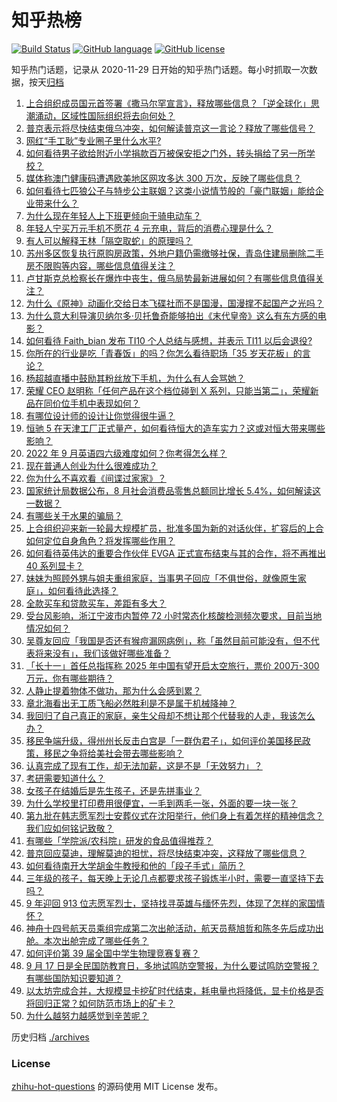 # 知乎热榜
[![Build Status](https://github.com/ToWeLong/zhihu-hot-questions/workflows/CI/badge.svg)](https://github.com/ToWeLong/zhihu-hot-questions/actions)
[![GitHub language](https://img.shields.io/badge/language-golang-orange.svg)](https://golang.org/)
[![GitHub license](https://img.shields.io/github/license/ToWeLong/zhihu-hot-questions)](https://github.com/ToWeLong/zhihu-hot-questions/blob/main/LICENSE)

知乎热门话题，记录从 2020-11-29 日开始的知乎热门话题。每小时抓取一次数据，按天[归档](./archives)

<!-- BEGIN -->

1. [上合组织成员国元首签署《撒马尔罕宣言》，释放哪些信息？「逆全球化」思潮涌动，区域性国际组织将去向何处？](https://www.zhihu.com/question/553908636)
1. [普京表示将尽快结束俄乌冲突，如何解读普京这一言论？释放了哪些信号？](https://www.zhihu.com/question/554060716)
1. [网红“手工耿”专业圈子里什么水平?](https://www.zhihu.com/question/401938297)
1. [如何看待男子欲给附近小学捐款百万被保安拒之门外，转头捐给了另一所学校？](https://www.zhihu.com/question/554057747)
1. [媒体称澳门健康码遭遇欧美地区网攻多达 300 万次，反映了哪些信息？](https://www.zhihu.com/question/553915698)
1. [如何看待七匹狼公子与特步公主联姻？这类小说情节般的「豪门联姻」能给企业带来什么？](https://www.zhihu.com/question/553873351)
1. [为什么现在年轻人上下班更倾向于骑电动车？](https://www.zhihu.com/question/536866579)
1. [年轻人宁买万元手机不愿花 4 元充电，背后的消费心理是什么？](https://www.zhihu.com/question/553849188)
1. [有人可以解释王林「隔空取蛇」的原理吗？](https://www.zhihu.com/question/21347779)
1. [苏州多区恢复执行原购房政策，外地户籍仍需缴够社保，青岛住建局删除二手房不限购等内容，哪些信息值得关注？](https://www.zhihu.com/question/553880947)
1. [卢甘斯克总检察长在爆炸中丧生，俄乌局势最新进展如何？有哪些信息值得关注？](https://www.zhihu.com/question/553981693)
1. [为什么《原神》动画化交给日本飞碟社而不是国漫，国漫撑不起国产之光吗？](https://www.zhihu.com/question/554016545)
1. [为什么意大利导演贝纳尔多·贝托鲁奇能够拍出《末代皇帝》这么有东方感的电影？](https://www.zhihu.com/question/542065332)
1. [如何看待 Faith_bian 发布 TI10 个人总结与感想，并表示 TI11 以后会退役?](https://www.zhihu.com/question/554063198)
1. [你所在的行业是吃「青春饭」的吗？你怎么看待职场「35 岁天花板」的言论？](https://www.zhihu.com/question/551208685)
1. [杨超越直播中鼓励其粉丝放下手机，为什么有人会骂她？](https://www.zhihu.com/question/553914623)
1. [荣耀 CEO 赵明称「任何产品在这个档位碰到 X 系列，只能当第二」，荣耀新品在同价位手机中表现如何？](https://www.zhihu.com/question/553900053)
1. [有哪位设计师的设计让你觉得很牛逼？](https://www.zhihu.com/question/297412291)
1. [恒驰 5 在天津工厂正式量产，如何看待恒大的造车实力？这或对恒大带来哪些影响？](https://www.zhihu.com/question/553891486)
1. [2022 年 9 月英语四六级难度如何？你考得怎么样？](https://www.zhihu.com/question/554040219)
1. [现在普通人创业为什么很难成功？](https://www.zhihu.com/question/546094458)
1. [你为什么不喜欢看《间谍过家家》？](https://www.zhihu.com/question/536137635)
1. [国家统计局数据公布，8 月社会消费品零售总额同比增长 5.4%，如何解读这一数据？](https://www.zhihu.com/question/553853451)
1. [有哪些关于水果的骗局？](https://www.zhihu.com/question/316410954)
1. [上合组织迎来新一轮最大规模扩员，批准多国为新的对话伙伴，扩容后的上合如何定位自身角色？将发挥哪些作用？](https://www.zhihu.com/question/553980026)
1. [如何看待英伟达的重要合作伙伴 EVGA 正式宣布结束与其的合作，将不再推出 40 系列显卡？](https://www.zhihu.com/question/554013966)
1. [妹妹为照顾外甥与姐夫重组家庭，当事男子回应「不俱世俗，就像原生家庭」，如何看待此选择？](https://www.zhihu.com/question/553948304)
1. [全款买车和贷款买车，差距有多大？](https://www.zhihu.com/question/447345247)
1. [受台风影响，浙江宁波市内暂停 72 小时常态化核酸检测频次要求，目前当地情况如何？](https://www.zhihu.com/question/553452745)
1. [吴尊友回应「我国是否还有猴痘漏网病例」，称「虽然目前可能没有，但不代表将来没有」，我们该做好哪些准备？](https://www.zhihu.com/question/554113188)
1. [「长十一」首任总指挥称 2025 年中国有望开启太空旅行，票价 200万-300 万元，你有哪些期待？](https://www.zhihu.com/question/554030798)
1. [人静止提着物体不做功，那为什么会感到累？](https://www.zhihu.com/question/479495050)
1. [章北海看出无工质飞船必然胜利是不是属于机械降神？](https://www.zhihu.com/question/550131667)
1. [我回归了自己真正的家庭，亲生父母却不想让那个代替我的人走，我该怎么办？](https://www.zhihu.com/question/553950304)
1. [移民争端升级，得州州长反击白宫是「一群伪君子」，如何评价美国移民政策，移民之争将给美社会带去哪些影响？](https://www.zhihu.com/question/553992450)
1. [认真完成了现有工作，却无法加薪，这是不是「无效努力」？](https://www.zhihu.com/question/551220783)
1. [考研需要知道什么？](https://www.zhihu.com/question/305966486)
1. [女孩子在结婚后是先生孩子，还是先拼事业？](https://www.zhihu.com/question/553795750)
1. [为什么学校里打印费用很便宜，一毛到两毛一张，外面的要一块一张？](https://www.zhihu.com/question/21125544)
1. [第九批在韩志愿军烈士安葬仪式在沈阳举行，他们身上有着怎样的精神信念？我们应如何铭记致敬？](https://www.zhihu.com/question/554046827)
1. [有哪些「学院派/农科院」研发的食品值得推荐？](https://www.zhihu.com/question/552722708)
1. [普京回应莫迪，理解莫迪的担忧，将尽快结束冲突，这释放了哪些信息？](https://www.zhihu.com/question/554039318)
1. [如何看待南开大学胡金牛教授和他的「段子手式」简历？](https://www.zhihu.com/question/521167241)
1. [三年级的孩子，每天晚上无论几点都要求孩子锻炼半小时，需要一直坚持下去吗？](https://www.zhihu.com/question/551440281)
1. [9 年迎回 913 位志愿军烈士，坚持找寻英雄与缅怀先烈，体现了怎样的家国情怀？](https://www.zhihu.com/question/553901475)
1. [神舟十四号航天员乘组完成第二次出舱活动，航天员蔡旭哲和陈冬先后成功出舱。本次出舱完成了哪些任务？](https://www.zhihu.com/question/554019410)
1. [如何评价第 39 届全国中学生物理竞赛复赛？](https://www.zhihu.com/question/547164077)
1. [9 月 17 日是全民国防教育日，多地试鸣防空警报，为什么要试鸣防空警报？有哪些国防知识要知道？](https://www.zhihu.com/question/554037645)
1. [以太坊完成合并，大规模显卡挖矿时代结束，耗电量也将降低，显卡价格是否将回归正常？如何防范市场上的矿卡？](https://www.zhihu.com/question/554045321)
1. [为什么越努力越感觉到辛苦呢？](https://www.zhihu.com/question/553997015)

<!-- END -->

历史归档 [./archives](./archives)


### License
[zhihu-hot-questions](https://github.com/towelong/zhihu-hot-questions) 的源码使用 MIT License 发布。